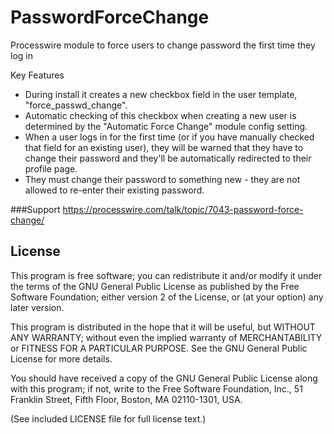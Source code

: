 PasswordForceChange
===================

Processwire module to force users to change password the first time they log in

Key Features

* During install it creates a new checkbox field in the user template, "force_passwd_change".
* Automatic checking of this checkbox when creating a new user is determined by the "Automatic Force Change" module config setting.
* When a user logs in for the first time (or if you have manually checked that field for an existing user), they will be warned that they have to change their password and they'll be automatically redirected to their profile page.
* They must change their password to something new - they are not allowed to re-enter their existing password.

###Support
https://processwire.com/talk/topic/7043-password-force-change/

## License

This program is free software; you can redistribute it and/or
modify it under the terms of the GNU General Public License
as published by the Free Software Foundation; either version 2
of the License, or (at your option) any later version.

This program is distributed in the hope that it will be useful,
but WITHOUT ANY WARRANTY; without even the implied warranty of
MERCHANTABILITY or FITNESS FOR A PARTICULAR PURPOSE.  See the
GNU General Public License for more details.

You should have received a copy of the GNU General Public License
along with this program; if not, write to the Free Software
Foundation, Inc., 51 Franklin Street, Fifth Floor, Boston, MA  02110-1301, USA.

(See included LICENSE file for full license text.)